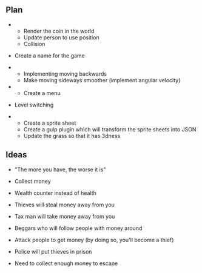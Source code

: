 ## Plan

-
    - Render the coin in the world
    - Update person to use position
    - Collision

- Create a name for the game
-
    - Implementing moving backwards
    - Make moving sideways smoother (implement angular velocity)
-
    - Create a menu
- Level switching
-
    - Create a sprite sheet
    - Create a gulp plugin which will transform the sprite sheets into JSON
    - Update the grass so that it has 3dness

## Ideas

- "The more you have, the worse it is"

- Collect money
- Wealth counter instead of health
- Thieves will steal money away from you
- Tax man will take money away from you
- Beggars who will follow people with money around
- Attack people to get money (by doing so, you'll become a thief)
- Police will put thieves in prison

- Need to collect enough money to escape
